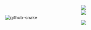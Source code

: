 <!-- HEADER -->
<div align="center">
  <img src="https://capsule-render.vercel.app/api?type=waving&color=F90716&height=190&section=header&text=Rabiev%20N&desc=frontend%20developer&animation=fadeIn&fontColor=fff&fontSize=75&fontAlign=68&fontAlignY=34&descSize=18&descAlign=82.5&descAlignY=55"/>
</div>
<!-- /HEADER -->



<div align="center">
<picture>
  <source
    srcset="https://github-readme-stats.vercel.app/api?username=rabievn&show_icons=true&theme=shadow_red&text_color=fff&icon_color=F90716&title_color=F90716&border_color=F90716"
    media="(prefers-color-scheme: dark)"
  />
  <source
    srcset="https://github-readme-stats.vercel.app/api?username=rabievn&show_icons=true&theme=shadow_red"
    media="(prefers-color-scheme: light), (prefers-color-scheme: no-preference)"
  />
  <img src="https://github-readme-stats.vercel.app/api?username=rabievn&show_icons=true&theme=shadow_red" />
</picture>
</div>

<picture>
  <source media="(prefers-color-scheme: dark)" srcset="https://raw.githubusercontent.com/rabievn/rabievn/output/github-snake-dark.svg" />
  <source media="(prefers-color-scheme: light)" srcset="https://raw.githubusercontent.com/rabievn/rabievn/output/github-snake.svg" />
  <img alt="github-snake" src="https://raw.githubusercontent.com/rabievn/rabievn/output/github-snake.svg" />
</picture>

<!-- FOOTER -->
<div align="center">
  <a href="mailto:email@gmail.com" target="_blank">
    <img src="https://capsule-render.vercel.app/api?type=waving&color=F90716&height=120&section=footer&text=%20%20&animation=fadeIn&fontColor=fff&fontSize=12"/>
  </a>
</div>
<!-- /FOOTER -->
